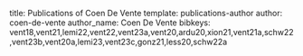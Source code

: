 title: Publications of Coen De Vente
template: publications-author
author: coen-de-vente
author_name: Coen De Vente
bibkeys: vent18,vent21,lemi22,vent22,vent23a,vent20,ardu20,xion21,vent21a,schw22,vent23b,vent20a,lemi23,vent23c,gonz21,less20,schw22a